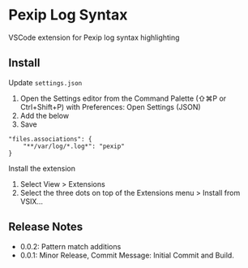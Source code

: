 # Pexip Log Syntax

VSCode extension for Pexip log syntax highlighting

## Install

Update `settings.json`

1. Open the Settings editor from the Command Palette (⇧⌘P or Ctrl+Shift+P) with Preferences: Open Settings (JSON)
2. Add the below
3. Save

```
"files.associations": {
	"**/var/log/*.log*": "pexip"
}
```

Install the extension

1. Select View > Extensions
2. Select the three dots on top of the Extensions menu > Install from VSIX...

## Release Notes

* 0.0.2: Pattern match additions
* 0.0.1: Minor Release, Commit Message: Initial Commit and Build.
